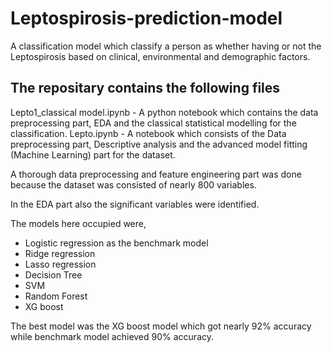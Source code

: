 # Leptospirosis-prediction-model
A classification model which classify a person as whether having or not the Leptospirosis based on clinical, environmental and demographic factors.

## The repositary contains the following files
Lepto1_classical model.ipynb - A python notebook which contains the data preprocessing part, EDA and the classical statistical modelling for the classification.
Lepto.ipynb - A notebook which consists of the Data preprocessing part, Descriptive analysis and the advanced model fitting (Machine Learning) part for the dataset.

A thorough data preprocessing and feature engineering part was done because the dataset was consisted of nearly 800 variables.

In the EDA part also the significant variables were identified.

The models here occupied were,
* Logistic regression as the benchmark model
* Ridge regression
* Lasso regression
* Decision Tree
* SVM
* Random Forest
* XG boost

The best model was the XG boost model which got nearly 92% accuracy while benchmark model achieved 90% accuracy.

